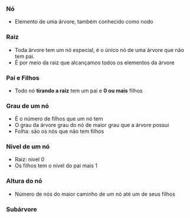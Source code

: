 ### Nó
- Elemento de uma árvore, também conhecido como nodo
### Raiz
- Toda árvore tem um nó especial, é o único nó de uma árvore que não tem pai.
- É por meio da raiz que alcançamos todos os elementos da árvore
### Pai e Filhos
- Todo nó **tirando a raiz** tem um pai e **0 ou mais** filhos
### Grau de um nó
- É o número de filhos que um nó tem
- O grau da árvore grau do nó de maior grau que a árvore possui
- Folha: são os nós que não tem filhos
### Nivel de um nó
- Raiz: nivel 0
- Os filhos tem o nivel do pai mais 1
### Altura do nó
- Número de nós do maior caminho de um nó até um de seus filhos
### Subárvore


